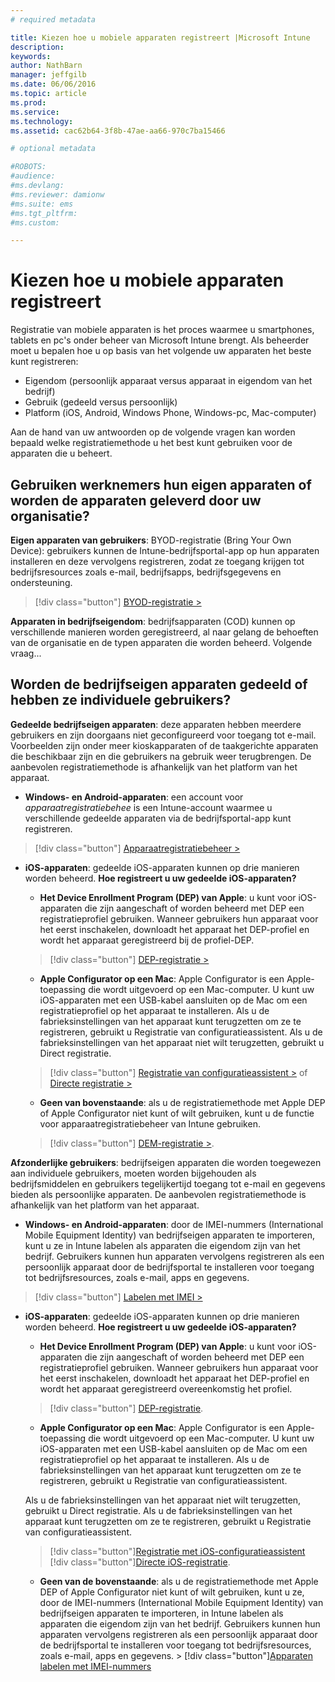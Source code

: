 ```yaml
---
# required metadata

title: Kiezen hoe u mobiele apparaten registreert |Microsoft Intune
description:
keywords:
author: NathBarn
manager: jeffgilb
ms.date: 06/06/2016
ms.topic: article
ms.prod:
ms.service:
ms.technology:
ms.assetid: cac62b64-3f8b-47ae-aa66-970c7ba15466

# optional metadata

#ROBOTS:
#audience:
#ms.devlang:
#ms.reviewer: damionw
#ms.suite: ems
#ms.tgt_pltfrm:
#ms.custom:

---
```


# Kiezen hoe u mobiele apparaten registreert

Registratie van mobiele apparaten is het proces waarmee u smartphones, tablets en pc's onder beheer van Microsoft Intune brengt. Als beheerder moet u bepalen hoe u op basis van het volgende uw apparaten het beste kunt registreren:

 -  Eigendom (persoonlijk apparaat versus apparaat in eigendom van het bedrijf)
 -  Gebruik (gedeeld versus persoonlijk)
 -  Platform (iOS, Android, Windows Phone, Windows-pc, Mac-computer)

Aan de hand van uw antwoorden op de volgende vragen kan worden bepaald welke registratiemethode u het best kunt gebruiken voor de apparaten die u beheert.

## Gebruiken werknemers hun eigen apparaten of worden de apparaten geleverd door uw organisatie?

  **Eigen apparaten van gebruikers**: BYOD-registratie (Bring Your Own Device): gebruikers kunnen de Intune-bedrijfsportal-app op hun apparaten installeren en deze vervolgens registreren, zodat ze toegang krijgen tot bedrijfsresources zoals e-mail, bedrijfsapps, bedrijfsgegevens en ondersteuning.  
  > [!div class="button"]   [BYOD-registratie >](..deploy-use/get-ready-to-enroll-devices-in-microsoft-intune)

  **Apparaten in bedrijfseigendom**: bedrijfsapparaten (COD) kunnen op verschillende manieren worden geregistreerd, al naar gelang de behoeften van de organisatie en de typen apparaten die worden beheerd. Volgende vraag...

## Worden de bedrijfseigen apparaten gedeeld of hebben ze individuele gebruikers?

**Gedeelde bedrijfseigen apparaten**: deze apparaten hebben meerdere gebruikers en zijn doorgaans niet geconfigureerd voor toegang tot e-mail. Voorbeelden zijn onder meer kioskapparaten of de taakgerichte apparaten die beschikbaar zijn en die gebruikers na gebruik weer terugbrengen. De aanbevolen registratiemethode is afhankelijk van het platform van het apparaat.

  - **Windows- en Android-apparaten**: een account voor *apparaatregistratiebehee* is een Intune-account waarmee u verschillende gedeelde apparaten via de bedrijfsportal-app kunt registreren.
  > [!div class="button"]   [Apparaatregistratiebeheer >](../deploy-use/enroll-corporate-owned-devices-with-the-device-enrollment-manager-in-microsoft-intune)

  - **iOS-apparaten**: gedeelde iOS-apparaten kunnen op drie manieren worden beheerd.  **Hoe registreert u uw gedeelde iOS-apparaten?**

    - **Het Device Enrollment Program (DEP) van Apple**: u kunt voor iOS-apparaten die zijn aangeschaft of worden beheerd met DEP een registratieprofiel gebruiken. Wanneer gebruikers hun apparaat voor het eerst inschakelen, downloadt het apparaat het DEP-profiel en wordt het apparaat geregistreerd bij de profiel-DEP.
    > [!div class="button"]     [DEP-registratie >](../deploy-use/ios-device-enrollment-program-in-microsoft-intune)

    - **Apple Configurator op een Mac**: Apple Configurator is een Apple-toepassing die wordt uitgevoerd op een Mac-computer. U kunt uw iOS-apparaten met een USB-kabel aansluiten op de Mac om een registratieprofiel op het apparaat te installeren. Als u de fabrieksinstellingen van het apparaat kunt terugzetten om ze te registreren, gebruikt u Registratie van configuratieassistent. Als u de fabrieksinstellingen van het apparaat niet wilt terugzetten, gebruikt u Direct registratie.

    > [!div class="button"]     [Registratie van configuratieassistent >](../deploy-use/ios-setup-assistant-enrollment-in-microsoft-intune) of [Directe registratie >](../deploy-use/ios-direct-enrollment-in-microsoft-intune)

    - **Geen van bovenstaande**: als u de registratiemethode met Apple DEP of Apple Configurator niet kunt of wilt gebruiken, kunt u de functie voor apparaatregistratiebeheer van Intune gebruiken.
    > [!div class="button"]     [DEM-registratie >](../deploy-use/enroll-corporate-owned-devices-with-the-device-enrollment-manager-in-microsoft-intune).

**Afzonderlijke gebruikers**: bedrijfseigen apparaten die worden toegewezen aan individuele gebruikers, moeten worden bijgehouden als bedrijfsmiddelen en gebruikers tegelijkertijd toegang tot e-mail en gegevens bieden als persoonlijke apparaten. De aanbevolen registratiemethode is afhankelijk van het platform van het apparaat.

  - **Windows- en Android-apparaten**: door de IMEI-nummers (International Mobile Equipment Identity) van bedrijfseigen apparaten te importeren, kunt u ze in Intune labelen als apparaten die eigendom zijn van het bedrijf. Gebruikers kunnen hun apparaten vervolgens registreren als een persoonlijk apparaat door de bedrijfsportal te installeren voor toegang tot bedrijfsresources, zoals e-mail, apps en gegevens.
  > [!div class="button"]   [Labelen met IMEI >](../deploy-use/specify-corporate-owned-devices-with-international-mobile-equipment-identity-imei-numbers)

  - **iOS-apparaten**: gedeelde iOS-apparaten kunnen op drie manieren worden beheerd.  **Hoe registreert u uw gedeelde iOS-apparaten?**

    - **Het Device Enrollment Program (DEP) van Apple**: u kunt voor iOS-apparaten die zijn aangeschaft of worden beheerd met DEP een registratieprofiel gebruiken. Wanneer gebruikers hun apparaat voor het eerst inschakelen, downloadt het apparaat het DEP-profiel en wordt het apparaat geregistreerd overeenkomstig het profiel.
    > [!div class="button"]     [DEP-registratie](../deploy-use/ios-device-enrollment-program-in-microsoft-intune).

    - **Apple Configurator op een Mac**: Apple Configurator is een Apple-toepassing die wordt uitgevoerd op een Mac-computer. U kunt uw iOS-apparaten met een USB-kabel aansluiten op de Mac om een registratieprofiel op het apparaat te installeren. Als u de fabrieksinstellingen van het apparaat kunt terugzetten om ze te registreren, gebruikt u Registratie van configuratieassistent.

    Als u de fabrieksinstellingen van het apparaat niet wilt terugzetten, gebruikt u Direct registratie.
    Als u de fabrieksinstellingen van het apparaat kunt terugzetten om ze te registreren, gebruikt u Registratie van configuratieassistent.
    > [!div class="button"][Registratie met iOS-configuratieassistent](../deploy-use/ios-setup-assistant-enrollment-in-microsoft-intune) [!div class="button"][Directe iOS-registratie](../deploy-use/ios-direct-enrollment-in-microsoft-intune).

    - **Geen van de bovenstaande**: als u de registratiemethode met Apple DEP of Apple Configurator niet kunt of wilt gebruiken, kunt u ze, door de IMEI-nummers (International Mobile Equipment Identity) van bedrijfseigen apparaten te importeren, in Intune labelen als apparaten die eigendom zijn van het bedrijf. Gebruikers kunnen hun apparaten vervolgens registreren als een persoonlijk apparaat door de bedrijfsportal te installeren voor toegang tot bedrijfsresources, zoals e-mail, apps en gegevens. > [!div class="button"][Apparaten labelen met IMEI-nummers](../deploy-use/specify-corporate-owned-devices-with-international-mobile-equipment-identity-imei-numbers)


<!--HONumber=Jun16_HO1-->


